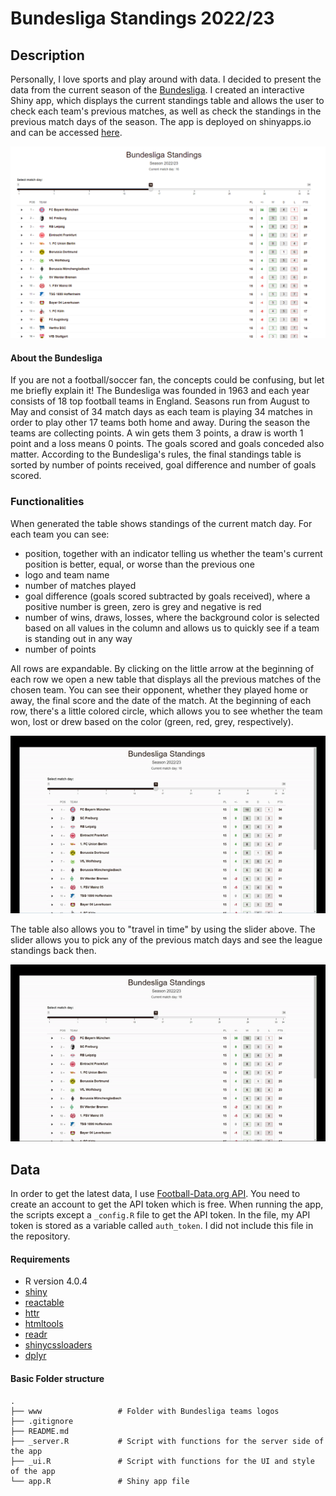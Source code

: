 # Bundesliga Standings 2022/23

## Description

Personally, I love sports and play around with data. I decided to present the data from the current season of the [Bundesliga](https://www.bundesliga.com/en/bundesliga). I created an interactive Shiny app, which displays the current standings table and allows the user to check each team's previous matches, as well as check the standings in the previous match days of the season. The app is deployed on shinyapps.io and can be accessed [here](https://slopers-pinches.shinyapps.io/Bundesliga-Table-Standing/).

![](images/BL%20Screenshot.png)

#### **About the Bundesliga**

If you are not a football/soccer fan, the concepts could be confusing, but let me briefly explain it! The Bundesliga was founded in 1963 and each year consists of 18 top football teams in England. Seasons run from August to May and consist of 34 match days as each team is playing 34 matches in order to play other 17 teams both home and away. During the season the teams are collecting points. A win gets them 3 points, a draw is worth 1 point and a loss means 0 points. The goals scored and goals conceded also matter. According to the Bundesliga's rules, the final standings table is sorted by number of points received, goal difference and number of goals scored.

### Functionalities

When generated the table shows standings of the current match day. For each team you can see:

-   position, together with an indicator telling us whether the team's current position is better, equal, or worse than the previous one
-   logo and team name
-   number of matches played
-   goal difference (goals scored subtracted by goals received), where a positive number is green, zero is grey and negative is red
-   number of wins, draws, losses, where the background color is selected based on all values in the column and allows us to quickly see if a team is standing out in any way
-   number of points

All rows are expandable. By clicking on the little arrow at the beginning of each row we open a new table that displays all the previous matches of the chosen team. You can see their opponent, whether they played home or away, the final score and the date of the match. At the beginning of each row, there's a little colored circle, which allows you to see whether the team won, lost or drew based on the color (green, red, grey, respectively).

![Expandable Table](images/BL%20Expandable%20Rows.gif)

The table also allows you to "travel in time" by using the slider above. The slider allows you to pick any of the previous match days and see the league standings back then.

![Matchday Slider](images/BL%20Matchday%20Slider.gif)

## Data

In order to get the latest data, I use [Football-Data.org API](https://www.football-data.org/). You need to create an account to get the API token which is free. When running the app, the scripts except a `_config.R` file to get the API token. In the file, my API token is stored as a variable called `auth_token`. I did not include this file in the repository.

#### Requirements

-   R version 4.0.4
-   [shiny](https://cran.r-project.org/web/packages/shiny/index.html)
-   [reactable](https://cran.r-project.org/web/packages/reactable/index.html)
-   [httr](https://cran.r-project.org/web/packages/httr/index.html)
-   [htmltools](https://cran.r-project.org/web/packages/htmltools/index.html)
-   [readr](https://cran.r-project.org/web/packages/readr/index.html)
-   [shinycssloaders](https://cran.r-project.org/web/packages/shinycssloaders/index.html)
-   [dplyr](https://cran.r-project.org/web/packages/dplyr/index.html)

#### Basic Folder structure

    .
    ├── www                 # Folder with Bundesliga teams logos                    
    ├── .gitignore                  
    ├── README.md                       
    ├── _server.R           # Script with functions for the server side of the app
    ├── _ui.R               # Script with functions for the UI and style of the app
    └── app.R               # Shiny app file
